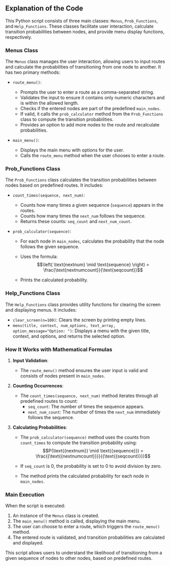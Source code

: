 ## Explanation of the Code

This Python script consists of three main classes: `Menus`, `Prob_Functions`, and `Help_Functions`. These classes facilitate user interaction, calculate transition probabilities between nodes, and provide menu display functions, respectively.

### Menus Class

The `Menus` class manages the user interaction, allowing users to input routes and calculate the probabilities of transitioning from one node to another. It has two primary methods:

- `route_menu()`: 
  - Prompts the user to enter a route as a comma-separated string.
  - Validates the input to ensure it contains only numeric characters and is within the allowed length.
  - Checks if the entered nodes are part of the predefined `main_nodes`.
  - If valid, it calls the `prob_calculator` method from the `Prob_Functions` class to compute the transition probabilities.
  - Provides an option to add more nodes to the route and recalculate probabilities.

- `main_menu()`: 
  - Displays the main menu with options for the user.
  - Calls the `route_menu` method when the user chooses to enter a route.

### Prob_Functions Class

The `Prob_Functions` class calculates the transition probabilities between nodes based on predefined routes. It includes:

- `count_times(sequence, next_num)`:
  - Counts how many times a given sequence (`sequence`) appears in the routes.
  - Counts how many times the `next_num` follows the sequence.
  - Returns these counts: `seq_count` and `next_num_count`.

- `prob_calculator(sequence)`:
  - For each node in `main_nodes`, calculates the probability that the node follows the given sequence.
  - Uses the formula:
$$\left( \text{nextnum} \mid \text{sequence} \right) = \frac{\text{nextnumcount}}{\text{seqcount}}$$




  - Prints the calculated probability.

### Help_Functions Class

The `Help_Functions` class provides utility functions for clearing the screen and displaying menus. It includes:

- `clear_screen(n=100)`: Clears the screen by printing empty lines.
- `menu(title, context, num_options, text_array, option_message="Option: ")`: Displays a menu with the given title, context, and options, and returns the selected option.

### How It Works with Mathematical Formulas

1. **Input Validation**:
   - The `route_menu()` method ensures the user input is valid and consists of nodes present in `main_nodes`.

2. **Counting Occurrences**:
   - The `count_times(sequence, next_num)` method iterates through all predefined routes to count:
     - `seq_count`: The number of times the sequence appears.
     - `next_num_count`: The number of times the `next_num` immediately follows the sequence.

3. **Calculating Probabilities**:
   - The `prob_calculator(sequence)` method uses the counts from `count_times` to compute the transition probability using:
  $$P(\text{{nextnum}} \mid \text{{sequence}}) = \frac{{\text{{nextnumcount}}}}{{\text{{seqcount}}}}$$

   - If `seq_count` is 0, the probability is set to 0 to avoid division by zero.
   - The method prints the calculated probability for each node in `main_nodes`.

### Main Execution

When the script is executed:

1. An instance of the `Menus` class is created.
2. The `main_menu()` method is called, displaying the main menu.
3. The user can choose to enter a route, which triggers the `route_menu()` method.
4. The entered route is validated, and transition probabilities are calculated and displayed.

This script allows users to understand the likelihood of transitioning from a given sequence of nodes to other nodes, based on predefined routes.
